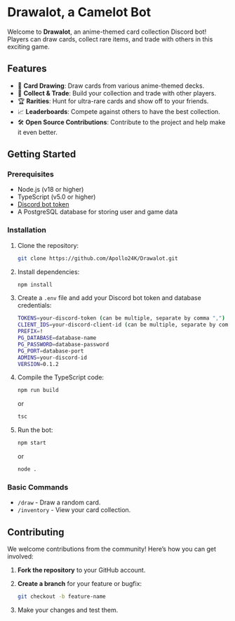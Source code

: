 # Drawalot, a Camelot Bot

Welcome to **Drawalot**, an anime-themed card collection Discord bot! Players can draw cards, collect rare items, and trade with others in this exciting game.

## Features

- 🎴 **Card Drawing**: Draw cards from various anime-themed decks.
- 💎 **Collect & Trade**: Build your collection and trade with other players.
- 🏆 **Rarities**: Hunt for ultra-rare cards and show off to your friends.
- 📈 **Leaderboards**: Compete against others to have the best collection.
- 🛠️ **Open Source Contributions**: Contribute to the project and help make it even better.

## Getting Started

### Prerequisites

- Node.js (v18 or higher)
- TypeScript (v5.0 or higher)
- [Discord bot token](https://discord.com/developers/applications)
- A PostgreSQL database for storing user and game data

### Installation

1. Clone the repository:

    ```bash
    git clone https://github.com/Apollo24K/Drawalot.git
    ```

2. Install dependencies:

    ```bash
    npm install
    ```

3. Create a `.env` file and add your Discord bot token and database credentials:

    ```bash
    TOKENS=your-discord-token (can be multiple, separate by comma ",")
    CLIENT_IDS=your-discord-client-id (can be multiple, separate by comma ",")
    PREFIX=!
    PG_DATABASE=database-name
    PG_PASSWORD=database-password
    PG_PORT=database-port
    ADMINS=your-discord-id
    VERSION=0.1.2
    ```

4. Compile the TypeScript code:

    ```bash
    npm run build
    ```
    or
    ```bash
    tsc
    ```

5. Run the bot:

    ```bash
    npm start
    ```
    or
    ```bash
    node .
    ```

### Basic Commands

- `/draw` - Draw a random card.
- `/inventory` - View your card collection.

## Contributing

We welcome contributions from the community! Here’s how you can get involved:

1. **Fork the repository** to your GitHub account.
2. **Create a branch** for your feature or bugfix:
   
   ```bash
   git checkout -b feature-name
   ```

3. Make your changes and test them.




